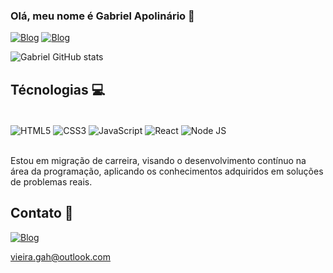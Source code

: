 ### Olá, meu nome é Gabriel Apolinário 👋

[![Blog](https://img.shields.io/badge/LinkedIn-0077B5?style=for-the-badge&logo=linkedin&logoColor=white)](https://www.linkedin.com/in/gabriel-apolinario-359432241/)
[![Blog](https://img.shields.io/badge/Instagram-E4405F?style=for-the-badge&logo=instagram&logoColor=white)](https://www.instagram.com/vieira_gaah/)

![Gabriel GitHub stats](https://github-readme-stats.vercel.app/api?username=vieiragah&show_icons=true&theme=dracula)

## Técnologias 💻

<div style="display: inline_block"><br/>
    <img align="center" alt="HTML5" src="https://img.shields.io/badge/HTML5-E34F26?style=for-the-badge&logo=html5&logoColor=white" />
    <img align="center" alt="CSS3" src="https://img.shields.io/badge/CSS3-1572B6?style=for-the-badge&logo=css3&logoColor=white" />
    <img align="center" alt="JavaScript" src="https://img.shields.io/badge/JavaScript-F7DF1E?style=for-the-badge&logo=javascript&logoColor=black" />
    <img align="center" alt="React" src="https://img.shields.io/badge/React-20232A?style=for-the-badge&logo=react&logoColor=61DAFB" />
    <img align="center" alt="Node JS" src="https://img.shields.io/badge/Node.js-43853D?style=for-the-badge&logo=node.js&logoColor=white
" />
</div><br/>

Estou em migração de carreira, visando o desenvolvimento contínuo na área da programação, aplicando os conhecimentos adquiridos em soluções de problemas reais.
<br/>

## Contato 📧
[![Blog](https://img.shields.io/badge/WhatsApp-25D366?style=for-the-badge&logo=whatsapp&logoColor=white)](https://contate.me/gabriel_apolinario)

vieira.gah@outlook.com
